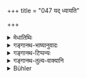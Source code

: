 +++
title = "047 यद् ध्यायति"

+++

<details><summary>मेधातिथिः</summary>

यच् चिन्तयति शुल्कम् अर्हणादि । यत्र च **रतिम्** अभिलाषं **बध्नात्य्** अभिप्रेत्य वस्तुनि । **तद् अयत्नेन** स्वल्पेनैव कालेन्**आवाप्नोति** । **यत्** तु **कुरुते** कर्मणा तत् कर्मनिष्पत्तिसमन्तरम् एवाविघ्नेन प्राप्नोति ॥ ५.४७ ॥
</details>

<details><summary>गङ्गानथ-भाष्यानुवादः</summary>

‘*What he* *thinks of*’,—in the shape of profit and honour, &c.

‘*What he fixes his heart upon*’,—whatever desirable thing he has longing for;—all this ‘*he obtains without effort*.’

‘*What he undertakes*’—whatever art he does, the reward of that he obtains, without and difficulty, immediately after the accomplishment of that act.—(47)
</details>

<details><summary>गङ्गानथ-टिप्पन्यः</summary>

This verse is quoted in *Mitākṣarā* (on 1.181) as laying down the
indirect result of avoiding the killing of animals.
</details>

<details><summary>गङ्गानथ-तुल्य-वाक्यानि</summary>

*Viṣṇu* (51.70).—(Same as Manu.)

*Yājñavalkya* (l.181).—‘The self-controlled Brāhmaṇa, even though living
in the house, obtains all desires and also the reward of Aśvamedha
sacrifice, if he gives up meat.’

*Bṛhaspati* (Vīramitrodaya-Āhnika, p. 536).—‘If the non-greedy man cats
not meat, even though he is ill or has been invited, he obtains, without
effort, the reward of the Aśvamedha sacrifice.’

*Yama* (Vīramitrodaya-Āhnika).—‘The approver, the cutter, the killer,
the buyer, the seller, and the cooker—all these are *slayers*......the
eater is the seventh and the worst of all.’
</details>

<details><summary>Bühler</summary>

047	He who does not injure any (creature), attains without an effort what he thinks of, what he undertakes, and what he fixes his mind on.
</details>
